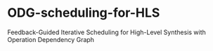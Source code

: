 # ODG-scheduling-for-HLS
Feedback-Guided Iterative Scheduling for High-Level Synthesis with Operation Dependency Graph

